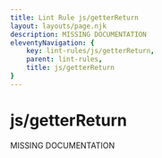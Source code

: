 ```yaml
---
title: Lint Rule js/getterReturn
layout: layouts/page.njk
description: MISSING DOCUMENTATION
eleventyNavigation: {
	key: lint-rules/js/getterReturn,
	parent: lint-rules,
	title: js/getterReturn
}
---
```


# js/getterReturn

MISSING DOCUMENTATION
